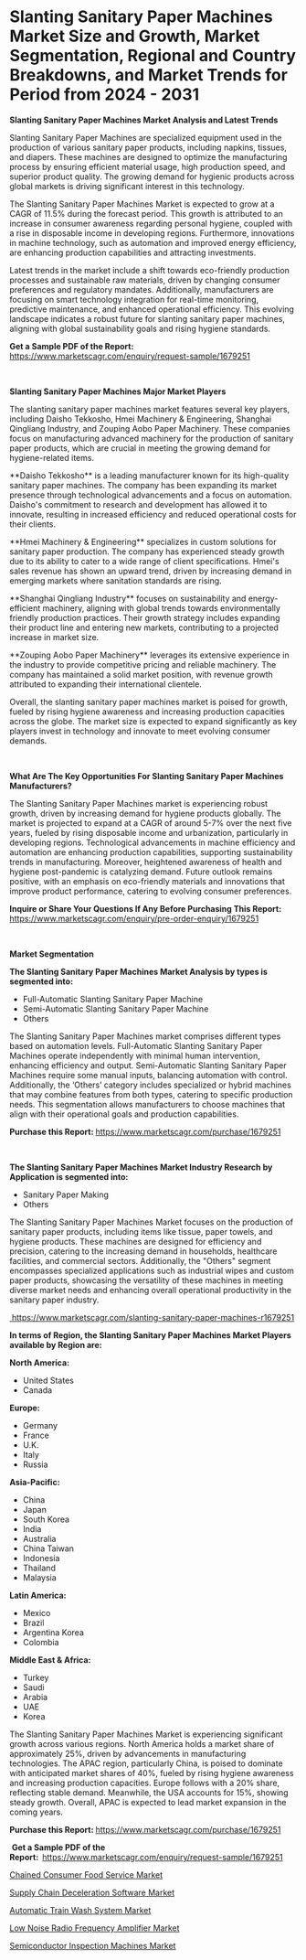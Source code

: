 <p><h1>Slanting Sanitary Paper Machines Market Size and Growth, Market Segmentation, Regional and Country Breakdowns, and Market Trends for Period from 2024 -  2031</h1></p><p><strong>Slanting Sanitary Paper Machines Market Analysis and Latest Trends</strong></p>
<p><p>Slanting Sanitary Paper Machines are specialized equipment used in the production of various sanitary paper products, including napkins, tissues, and diapers. These machines are designed to optimize the manufacturing process by ensuring efficient material usage, high production speed, and superior product quality. The growing demand for hygienic products across global markets is driving significant interest in this technology.</p><p>The Slanting Sanitary Paper Machines Market is expected to grow at a CAGR of 11.5% during the forecast period. This growth is attributed to an increase in consumer awareness regarding personal hygiene, coupled with a rise in disposable income in developing regions. Furthermore, innovations in machine technology, such as automation and improved energy efficiency, are enhancing production capabilities and attracting investments.</p><p>Latest trends in the market include a shift towards eco-friendly production processes and sustainable raw materials, driven by changing consumer preferences and regulatory mandates. Additionally, manufacturers are focusing on smart technology integration for real-time monitoring, predictive maintenance, and enhanced operational efficiency. This evolving landscape indicates a robust future for slanting sanitary paper machines, aligning with global sustainability goals and rising hygiene standards.</p></p>
<p><strong>Get a Sample PDF of the Report:&nbsp;</strong> <a href="https://www.marketscagr.com/enquiry/request-sample/1679251?utm_campaign=1282&utm_medium=2&utm_source=Github&utm_content=ia&utm_term=12102024&utm_id=slanting-sanitary-paper-machines">https://www.marketscagr.com/enquiry/request-sample/1679251</a></p>
<p>&nbsp;</p>
<p><strong>Slanting Sanitary Paper Machines Major Market Players</strong></p>
<p><p>The slanting sanitary paper machines market features several key players, including Daisho Tekkosho, Hmei Machinery & Engineering, Shanghai Qingliang Industry, and Zouping Aobo Paper Machinery. These companies focus on manufacturing advanced machinery for the production of sanitary paper products, which are crucial in meeting the growing demand for hygiene-related items.</p><p>**Daisho Tekkosho** is a leading manufacturer known for its high-quality sanitary paper machines. The company has been expanding its market presence through technological advancements and a focus on automation. Daisho's commitment to research and development has allowed it to innovate, resulting in increased efficiency and reduced operational costs for their clients.</p><p>**Hmei Machinery & Engineering** specializes in custom solutions for sanitary paper production. The company has experienced steady growth due to its ability to cater to a wide range of client specifications. Hmei's sales revenue has shown an upward trend, driven by increasing demand in emerging markets where sanitation standards are rising.</p><p>**Shanghai Qingliang Industry** focuses on sustainability and energy-efficient machinery, aligning with global trends towards environmentally friendly production practices. Their growth strategy includes expanding their product line and entering new markets, contributing to a projected increase in market size.</p><p>**Zouping Aobo Paper Machinery** leverages its extensive experience in the industry to provide competitive pricing and reliable machinery. The company has maintained a solid market position, with revenue growth attributed to expanding their international clientele.</p><p>Overall, the slanting sanitary paper machines market is poised for growth, fueled by rising hygiene awareness and increasing production capacities across the globe. The market size is expected to expand significantly as key players invest in technology and innovate to meet evolving consumer demands.</p></p>
<p>&nbsp;</p>
<p><strong>What Are The Key Opportunities For Slanting Sanitary Paper Machines Manufacturers?</strong></p>
<p><p>The Slanting Sanitary Paper Machines market is experiencing robust growth, driven by increasing demand for hygiene products globally. The market is projected to expand at a CAGR of around 5-7% over the next five years, fueled by rising disposable income and urbanization, particularly in developing regions. Technological advancements in machine efficiency and automation are enhancing production capabilities, supporting sustainability trends in manufacturing. Moreover, heightened awareness of health and hygiene post-pandemic is catalyzing demand. Future outlook remains positive, with an emphasis on eco-friendly materials and innovations that improve product performance, catering to evolving consumer preferences.</p></p>
<p><strong>Inquire or Share Your Questions If Any Before Purchasing This Report:</strong> <a href="https://www.marketscagr.com/enquiry/pre-order-enquiry/1679251?utm_campaign=1282&utm_medium=2&utm_source=Github&utm_content=ia&utm_term=12102024&utm_id=slanting-sanitary-paper-machines">https://www.marketscagr.com/enquiry/pre-order-enquiry/1679251</a></p>
<p>&nbsp;</p>
<p><strong>Market Segmentation</strong></p>
<p><strong>The Slanting Sanitary Paper Machines Market Analysis by types is segmented into:</strong></p>
<p><ul><li>Full-Automatic Slanting Sanitary Paper Machine</li><li>Semi-Automatic Slanting Sanitary Paper Machine</li><li>Others</li></ul></p>
<p><p>The Slanting Sanitary Paper Machines market comprises different types based on automation levels. Full-Automatic Slanting Sanitary Paper Machines operate independently with minimal human intervention, enhancing efficiency and output. Semi-Automatic Slanting Sanitary Paper Machines require some manual inputs, balancing automation with control. Additionally, the ‘Others’ category includes specialized or hybrid machines that may combine features from both types, catering to specific production needs. This segmentation allows manufacturers to choose machines that align with their operational goals and production capabilities.</p></p>
<p><strong>Purchase this Report:&nbsp;</strong><a href="https://www.marketscagr.com/purchase/1679251?utm_campaign=1282&utm_medium=2&utm_source=Github&utm_content=ia&utm_term=12102024&utm_id=slanting-sanitary-paper-machines">https://www.marketscagr.com/purchase/1679251</a></p>
<p>&nbsp;</p>
<p><strong>The Slanting Sanitary Paper Machines Market Industry Research by Application is segmented into:</strong></p>
<p><ul><li>Sanitary Paper Making</li><li>Others</li></ul></p>
<p><p>The Slanting Sanitary Paper Machines Market focuses on the production of sanitary paper products, including items like tissue, paper towels, and hygiene products. These machines are designed for efficiency and precision, catering to the increasing demand in households, healthcare facilities, and commercial sectors. Additionally, the "Others" segment encompasses specialized applications such as industrial wipes and custom paper products, showcasing the versatility of these machines in meeting diverse market needs and enhancing overall operational productivity in the sanitary paper industry.</p></p>
<p><a href="https://www.marketscagr.com/slanting-sanitary-paper-machines-r1679251?utm_campaign=1282&utm_medium=2&utm_source=Github&utm_content=ia&utm_term=12102024&utm_id=slanting-sanitary-paper-machines">&nbsp;https://www.marketscagr.com/slanting-sanitary-paper-machines-r1679251</a></p>
<p><strong>In terms of Region, the Slanting Sanitary Paper Machines Market Players available by Region are:</strong></p>
<p>
    <p> <strong> North America: </strong>
        <ul>
            <li>United States</li>
            <li>Canada</li>
        </ul>
        </p> 
    <p> <strong> Europe: </strong>
        <ul>
            <li>Germany</li>
            <li>France</li>
            <li>U.K.</li>
            <li>Italy</li>
            <li>Russia</li>
        </ul>
        </p> 
    <p> <strong> Asia-Pacific: </strong>
        <ul>
            <li>China</li>
            <li>Japan</li>
            <li>South Korea</li>
            <li>India</li>
            <li>Australia</li>
            <li>China Taiwan</li>
            <li>Indonesia</li>
            <li>Thailand</li>
            <li>Malaysia</li>
        </ul>
        </p> 
    <p> <strong> Latin America: </strong>
        <ul>
            <li>Mexico</li>
            <li>Brazil</li>
            <li>Argentina Korea</li>
            <li>Colombia</li>
        </ul>
        </p> 
    <p> <strong> Middle East & Africa: </strong>
        <ul>
            <li>Turkey</li>
            <li>Saudi</li>
            <li>Arabia</li>
            <li>UAE</li>
            <li>Korea</li>
        </ul>
    </p>
    </p>
<p><p>The Slanting Sanitary Paper Machines Market is experiencing significant growth across various regions. North America holds a market share of approximately 25%, driven by advancements in manufacturing technologies. The APAC region, particularly China, is poised to dominate with anticipated market shares of 40%, fueled by rising hygiene awareness and increasing production capacities. Europe follows with a 20% share, reflecting stable demand. Meanwhile, the USA accounts for 15%, showing steady growth. Overall, APAC is expected to lead market expansion in the coming years.</p></p>
<p><strong>Purchase this Report: </strong><a href="https://www.marketscagr.com/purchase/1679251?utm_campaign=1282&utm_medium=2&utm_source=Github&utm_content=ia&utm_term=12102024&utm_id=slanting-sanitary-paper-machines">https://www.marketscagr.com/purchase/1679251</a></p>
<p>&nbsp;<strong>Get a Sample PDF of the Report:&nbsp;&nbsp;</strong><a href="https://www.marketscagr.com/enquiry/request-sample/1679251?utm_campaign=1282&utm_medium=2&utm_source=Github&utm_content=ia&utm_term=12102024&utm_id=slanting-sanitary-paper-machines">https://www.marketscagr.com/enquiry/request-sample/1679251</a></p>
<p><strong></strong></p>
<p><p><a href="https://www.linkedin.com/pulse/global-perspectives-chained-consumer-food-service-market-trends-65nxc?utm_campaign=1282&utm_medium=2&utm_source=Github&utm_content=ia&utm_term=12102024&utm_id=slanting-sanitary-paper-machines">Chained Consumer Food Service Market</a></p><p><a href="https://www.linkedin.com/pulse/supply-chain-deceleration-software-market-evolution-key-trends-ard7c?utm_campaign=1282&utm_medium=2&utm_source=Github&utm_content=ia&utm_term=12102024&utm_id=slanting-sanitary-paper-machines">Supply Chain Deceleration Software Market</a></p><p><a href="https://www.linkedin.com/pulse/how-automatic-train-wash-system-market-evolved-key-trends-e5kdc?utm_campaign=1282&utm_medium=2&utm_source=Github&utm_content=ia&utm_term=12102024&utm_id=slanting-sanitary-paper-machines">Automatic Train Wash System Market</a></p><p><a href="https://www.linkedin.com/pulse/regulatory-landscape-its-influence-global-low-noise-radio-frequency-zbjaf?utm_campaign=1282&utm_medium=2&utm_source=Github&utm_content=ia&utm_term=12102024&utm_id=slanting-sanitary-paper-machines">Low Noise Radio Frequency Amplifier Market</a></p><p><a href="https://www.linkedin.com/pulse/driving-forces-global-semiconductor-inspection-machines-hqzsc?utm_campaign=1282&utm_medium=2&utm_source=Github&utm_content=ia&utm_term=12102024&utm_id=slanting-sanitary-paper-machines">Semiconductor Inspection Machines Market</a></p></p>